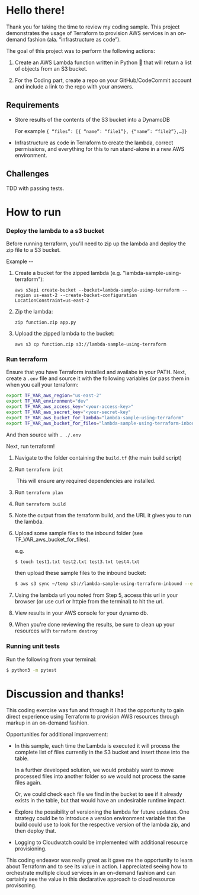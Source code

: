 # Hello there!

Thank you for taking the time to review my coding sample. This project demonstrates the usage of Terraform to provision AWS services in an on-demand fashion (ala. “infrastructure as code”).

The goal of this project was to perform the following actions:

1. Create an AWS Lambda function written in Python 🐍 that will return a list of objects from an S3 bucket.

2. For the Coding part, create a repo on your GitHub/CodeCommit account and include a link to the repo with your answers.

## Requirements

* Store results of the contents of the S3 bucket into a DynamoDB

  For example `{ “files”: [{ “name”: “file1”}, {“name”: “file2”},…]}`

* Infrastructure as code in Terraform to create the lambda, correct permissions, and everything for this to run stand-alone in a new AWS environment.

## Challenges

TDD with passing tests.

# How to run

### Deploy the lambda to a s3 bucket

Before running terraform, you'll need to zip up the lambda and deploy the zip file to a S3 bucket.

Example --

1. Create a bucket for the zipped lambda (e.g. "lambda-sample-using-terraform"):

   `aws s3api create-bucket --bucket=lambda-sample-using-terraform --region us-east-2 --create-bucket-configuration LocationConstraint=us-east-2`

2. Zip the lambda:

   `zip function.zip app.py`

3. Upload the zipped lambda to the bucket:

   `aws s3 cp function.zip s3://lambda-sample-using-terraform`

### Run terraform

Ensure that you have Terraform installed and availabe in your PATH. Next, create a `.env` file and source it with the following variables (or pass them in when you call your terraform:

```bash
export TF_VAR_aws_region="us-east-2"
export TF_VAR_environment="dev"
export TF_VAR_aws_access_key="<your-access-key>"
export TF_VAR_aws_secret_key="<your-secret-key"
export TF_VAR_aws_bucket_for_lambda="lambda-sample-using-terraform"
export TF_VAR_aws_bucket_for_files="lambda-sample-using-terraform-inbound"
```

And then source with `. ./.env`

Next, run terraform!

1. Navigate to the folder containing the `build.tf` (the main build script)

2. Run `terraform init`

   ​	This will ensure any required dependencies are installed.

3. Run `terraform plan`

4. Run `terraform build`

5. Note the output from the terraform build, and the URL it gives you to run the lambda. 

6. Upload some sample files to the inbound folder (see TF_VAR_aws_bucket_for_files).

   e.g. 

   ```bash
   $ touch test1.txt test2.txt test3.txt test4.txt
   ```

   then upload these sample files to the inbound bucket:

   ```bash
   $ aws s3 sync ~/temp s3://lambda-sample-using-terraform-inbound --exclude "*" --include "test*"
   ```

7. Using the lambda url you noted from Step 5, access this url in your browser (or use curl or httpie from the terminal) to hit the url.

8. View results in your AWS console for your dynamo db.

9. When you're done reviewing the results, be sure to clean up your resources with `terraform destroy`

### Running unit tests

Run the following from your terminal:

```bash
$ python3 -m pytest
```

# Discussion and thanks!

This coding exercise was fun and through it I had the opportunity to gain direct experience using Terraform to provision AWS resources through markup in an on-demand fashion. 

Opportunities for additional improvement:

* In this sample, each time the Lambda is executed it will process the complete list of files currently in the S3 bucket and insert those into the table. 

  In a further developed solution, we would probably want to move processed files into another folder so we would not process the same files again.

  Or, we could check each file we find in the bucket to see if it already exists in the table, but that would have an undesirable runtime impact.

* Explore the possibility of versioning the lambda for future updates. One strategy could be to introduce a version environment variable that the build could use to look for the respective version of the lambda zip, and then deploy that.

* Logging to Cloudwatch could be implemented with additional resource provisioning. 

This coding endeavor was really great as it gave me the opportunity to learn about Terraform and to see its value in action. I appreciated seeing how to orchestrate multiple cloud services in an on-demand fashion and can certainly see the value in this declarative approach to cloud resource provisoning.

